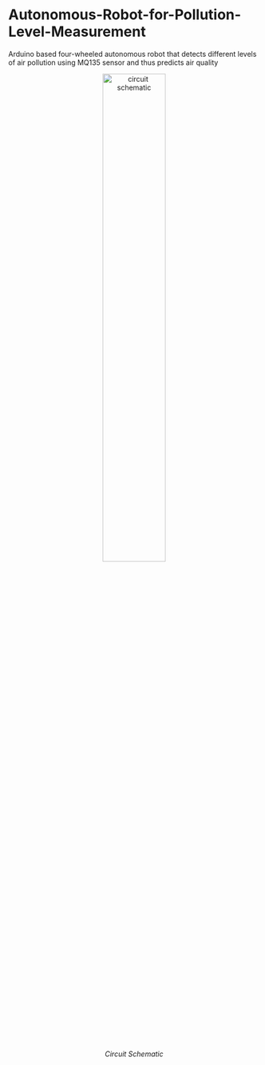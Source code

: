# Autonomous-Robot-for-Pollution-Level-Measurement
Arduino based four-wheeled autonomous robot that detects different levels of air pollution using MQ135 sensor and thus predicts air quality
<p align="center">
  <img src="https://github.com/rimshasaeed/Autonomous-Robot-for-Pollution-Level-Measurement/blob/main/layouts/schematic.jpg", alt="circuit schematic" width="50%">
  <br>
  <i>Circuit Schematic</i>
</p>
